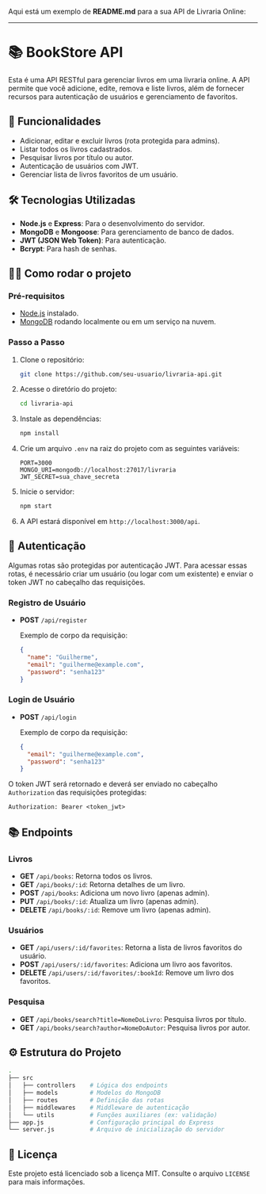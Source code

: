 Aqui está um exemplo de **README.md** para a sua API de Livraria Online:

---

# 📚 BookStore API

Esta é uma API RESTful para gerenciar livros em uma livraria online. A API permite que você adicione, edite, remova e liste livros, além de fornecer recursos para autenticação de usuários e gerenciamento de favoritos.

## 🚀 Funcionalidades

- Adicionar, editar e excluir livros (rota protegida para admins).
- Listar todos os livros cadastrados.
- Pesquisar livros por título ou autor.
- Autenticação de usuários com JWT.
- Gerenciar lista de livros favoritos de um usuário.

## 🛠 Tecnologias Utilizadas

- **Node.js** e **Express**: Para o desenvolvimento do servidor.
- **MongoDB** e **Mongoose**: Para gerenciamento de banco de dados.
- **JWT (JSON Web Token)**: Para autenticação.
- **Bcrypt**: Para hash de senhas.

## 🧑‍💻 Como rodar o projeto

### Pré-requisitos

- [Node.js](https://nodejs.org/) instalado.
- [MongoDB](https://www.mongodb.com/) rodando localmente ou em um serviço na nuvem.

### Passo a Passo

1. Clone o repositório:
   ```bash
   git clone https://github.com/seu-usuario/livraria-api.git
   ```

2. Acesse o diretório do projeto:
   ```bash
   cd livraria-api
   ```

3. Instale as dependências:
   ```bash
   npm install
   ```

4. Crie um arquivo `.env` na raiz do projeto com as seguintes variáveis:

   ```env
   PORT=3000
   MONGO_URI=mongodb://localhost:27017/livraria
   JWT_SECRET=sua_chave_secreta
   ```

5. Inicie o servidor:
   ```bash
   npm start
   ```

6. A API estará disponível em `http://localhost:3000/api`.

## 🔑 Autenticação

Algumas rotas são protegidas por autenticação JWT. Para acessar essas rotas, é necessário criar um usuário (ou logar com um existente) e enviar o token JWT no cabeçalho das requisições.

### Registro de Usuário

- **POST** `/api/register`
  
  Exemplo de corpo da requisição:
  ```json
  {
    "name": "Guilherme",
    "email": "guilherme@example.com",
    "password": "senha123"
  }
  ```

### Login de Usuário

- **POST** `/api/login`
  
  Exemplo de corpo da requisição:
  ```json
  {
    "email": "guilherme@example.com",
    "password": "senha123"
  }
  ```

O token JWT será retornado e deverá ser enviado no cabeçalho `Authorization` das requisições protegidas:
```
Authorization: Bearer <token_jwt>
```

## 📚 Endpoints

### **Livros**
- **GET** `/api/books`: Retorna todos os livros.
- **GET** `/api/books/:id`: Retorna detalhes de um livro.
- **POST** `/api/books`: Adiciona um novo livro (apenas admin).
- **PUT** `/api/books/:id`: Atualiza um livro (apenas admin).
- **DELETE** `/api/books/:id`: Remove um livro (apenas admin).

### **Usuários**
- **GET** `/api/users/:id/favorites`: Retorna a lista de livros favoritos do usuário.
- **POST** `/api/users/:id/favorites`: Adiciona um livro aos favoritos.
- **DELETE** `/api/users/:id/favorites/:bookId`: Remove um livro dos favoritos.

### **Pesquisa**
- **GET** `/api/books/search?title=NomeDoLivro`: Pesquisa livros por título.
- **GET** `/api/books/search?author=NomeDoAutor`: Pesquisa livros por autor.

## ⚙️ Estrutura do Projeto

```bash
.
├── src
│   ├── controllers    # Lógica dos endpoints
│   ├── models         # Modelos do MongoDB
│   ├── routes         # Definição das rotas
│   ├── middlewares    # Middleware de autenticação
│   └── utils          # Funções auxiliares (ex: validação)
├── app.js             # Configuração principal do Express
└── server.js          # Arquivo de inicialização do servidor
```

## 📄 Licença

Este projeto está licenciado sob a licença MIT. Consulte o arquivo `LICENSE` para mais informações.
